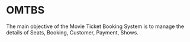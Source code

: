# OMTBS
The main objective of the Movie Ticket Booking System is to manage the details of Seats, Booking, Customer, Payment, Shows. 
